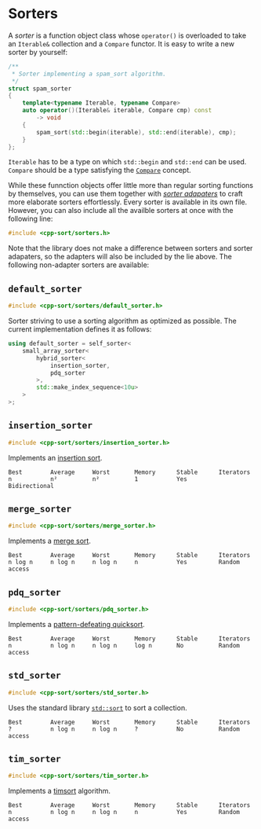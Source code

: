 Sorters
=======

A *sorter* is a function object class whose `operator()` is overloaded to take
an `Iterable&` collection and a `Compare` functor. It is easy to write a new
sorter by yourself:

```cpp
/**
 * Sorter implementing a spam_sort algorithm.
 */
struct spam_sorter
{
    template<typename Iterable, typename Compare>
    auto operator()(Iterable& iterable, Compare cmp) const
        -> void
    {
        spam_sort(std::begin(iterable), std::end(iterable), cmp);
    }
};
```

`Iterable` has to be a type on which `std::begin` and `std::end` can be used.
`Compare` should be a type satisfying the [`Compare`](http://en.cppreference.com/w/cpp/concept/Compare)
concept.

While these funnction objects offer little more than regular sorting functions by
themselves, you can use them together with [*sorter adapaters*](sorter-adapters.md)
to craft more elaborate sorters effortlessly. Every sorter is available in its own
file. However, you can also include all the availble sorters at once with the
following line:

```cpp
#include <cpp-sort/sorters.h>
```

Note that the library does not make a difference between sorters and sorter adapaters,
so the adapters will also be included by the lie above. The following non-adapter
sorters are available:

`default_sorter`
----------------

```cpp
#include <cpp-sort/sorters/default_sorter.h>
```

Sorter striving to use a sorting algorithm as optimized as possible. The current
implementation defines it as follows:

```cpp
using default_sorter = self_sorter<
    small_array_sorter<
        hybrid_sorter<
            insertion_sorter,
            pdq_sorter
        >,
        std::make_index_sequence<10u>
    >
>;
```

`insertion_sorter`
------------------

```cpp
#include <cpp-sort/sorters/insertion_sorter.h>
```

Implements an [insertion sort](https://en.wikipedia.org/wiki/Insertion_sort).

    Best        Average     Worst       Memory      Stable      Iterators
    n           n²          n²          1           Yes         Bidirectional

`merge_sorter`
--------------

```cpp
#include <cpp-sort/sorters/merge_sorter.h>
```

Implements a [merge sort](https://en.wikipedia.org/wiki/Merge_sort).

    Best        Average     Worst       Memory      Stable      Iterators
    n log n     n log n     n log n     n           Yes         Random access

`pdq_sorter`
------------

```cpp
#include <cpp-sort/sorters/pdq_sorter.h>
```

Implements a [pattern-defeating quicksort](https://github.com/orlp/pdqsort).


    Best        Average     Worst       Memory      Stable      Iterators
    n           n log n     n log n     log n       No          Random access

`std_sorter`
------------

```cpp
#include <cpp-sort/sorters/std_sorter.h>
```

Uses the standard library [`std::sort`](http://en.cppreference.com/w/cpp/algorithm/sort)
to sort a collection.

    Best        Average     Worst       Memory      Stable      Iterators
    ?           n log n     n log n     ?           No          Random access

`tim_sorter`
------------

```cpp
#include <cpp-sort/sorters/tim_sorter.h>
```

Implements a [timsort](https://en.wikipedia.org/wiki/Timsort) algorithm.

    Best        Average     Worst       Memory      Stable      Iterators
    n           n log n     n log n     n           Yes         Random access
